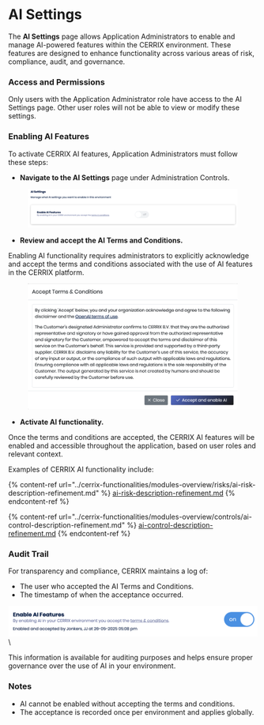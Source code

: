 # AI Settings

The **AI Settings** page allows Application Administrators to enable and manage AI-powered features within the CERRIX environment. These features are designed to enhance functionality across various areas of risk, compliance, audit, and governance.

### Access and Permissions

Only users with the Application Administrator role have access to the AI Settings page. Other user roles will not be able to view or modify these settings.

### Enabling AI Features

To activate CERRIX AI features, Application Administrators must follow these steps:

* **Navigate to the AI Settings** page under Administration Controls.

<figure><img src="../.gitbook/assets/image (2).png" alt=""><figcaption></figcaption></figure>

* **Review and accept the AI Terms and Conditions.**

Enabling AI functionality requires administrators to explicitly acknowledge and accept the terms and conditions associated with the use of AI features in the CERRIX platform.

<figure><img src="../.gitbook/assets/image (3).png" alt=""><figcaption></figcaption></figure>

* **Activate AI functionality.**

Once the terms and conditions are accepted, the CERRIX AI features will be enabled and accessible throughout the application, based on user roles and relevant context.&#x20;

Examples of CERRIX AI functionality include:

{% content-ref url="../cerrix-functionalities/modules-overview/risks/ai-risk-description-refinement.md" %}
[ai-risk-description-refinement.md](../cerrix-functionalities/modules-overview/risks/ai-risk-description-refinement.md)
{% endcontent-ref %}

{% content-ref url="../cerrix-functionalities/modules-overview/controls/ai-control-description-refinement.md" %}
[ai-control-description-refinement.md](../cerrix-functionalities/modules-overview/controls/ai-control-description-refinement.md)
{% endcontent-ref %}

### Audit Trail

For transparency and compliance, CERRIX maintains a log of:

* The user who accepted the AI Terms and Conditions.
* The timestamp of when the acceptance occurred.

![](<../.gitbook/assets/image (4).png>)\


This information is available for auditing purposes and helps ensure proper governance over the use of AI in your environment.

### Notes

* AI cannot be enabled without accepting the terms and conditions.
* The acceptance is recorded once per environment and applies globally.
